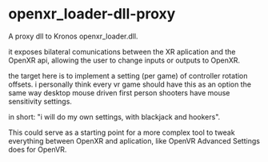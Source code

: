 # openxr_loader-dll-proxy

A proxy dll to Kronos openxr_loader.dll.

it exposes bilateral comunications between the XR aplication and the OpenXR api, allowing the user to change inputs or outputs to OpenXR.

the target here is to implement a setting (per game) of controller rotation offsets. i personally think every vr game should have this as an option the same way desktop mouse driven first person shooters have mouse sensitivity settings.

in short: "i will do my own settings, with blackjack and hookers".

This could serve as a starting point for a more complex tool to tweak everything between OpenXR and aplication, like OpenVR Advanced Settings does for OpenVR.
